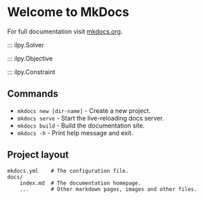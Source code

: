 # Welcome to MkDocs

For full documentation visit [mkdocs.org](https://www.mkdocs.org).


::: ilpy.Solver

::: ilpy.Objective

::: ilpy.Constraint

## Commands

* `mkdocs new [dir-name]` - Create a new project.
* `mkdocs serve` - Start the live-reloading docs server.
* `mkdocs build` - Build the documentation site.
* `mkdocs -h` - Print help message and exit.

## Project layout

    mkdocs.yml    # The configuration file.
    docs/
        index.md  # The documentation homepage.
        ...       # Other markdown pages, images and other files.
